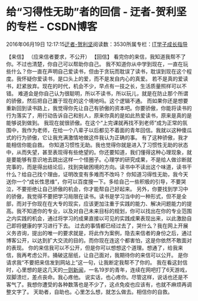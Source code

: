 
# 给“习得性无助”者的回信 - 迂者-贺利坚的专栏 - CSDN博客

2016年06月19日 12:17:15[迂者-贺利坚](https://me.csdn.net/sxhelijian)阅读数：3530所属专栏：[IT学子成长指导](https://blog.csdn.net/column/details/itstudy.html)



【来信】
（应来信者要求，不公开）
【回信】
看完你的来信，我知道我帮不了你。不过也清楚，你自己可以帮助你自己。
我不知道你从中学到现在，一直在玩些什么？你一直在声明自己爱读书，但由于贪玩而耽误了读书，耽误到现在这个程度。我怀疑你爱读书，是口头上的爱，而不是发自内心的真爱。
若不是真的爱读书，赶紧放弃。现在的时代，机会不少，早点有一技之长，生活质量照样可以不错。
难道会是你自己认为很聪明，所以不读书，所以玩儿，就是在防止那个所谓的骄傲，然后把自己置于现在的这个境地吗。这个逻辑不通。
而如果你还是想要重新回到读书路上，我觉得你先让自己有骄傲的资本吧。你要骄傲，你能将读书的行为落实了，用行动告诉自己和别人，原来你真的是如此热爱读书，原来是真的是能够说到做到。
我现在就很骄傲。在这个“上完课就再找不到老师”成为正常的氛围中，我作为老师，在给一个八辈子以后都见不着面的青年回信。我就以这种傻瓜式的行为骄傲，它让我充满激情地做这件我认为正确的事。
有了这种骄傲，我才能相信你能自救。
你知道习惯性无助。我也觉得你就是进入了习惯性无助的状态中，从而失望，甚至表现得有些绝望的。你还要知道，我们懂得这种心理现象，就是要能够有意识地去跳出这样一个怪圈子。心理学的研究成果，不是给人做诊断就完事的，而是得出结论后，找到突破困境的方向。读书中不读出这个味道，读书干什么？给自己找个理由，证明改变有多难而不改吗？
你知道习得性无助，我今天送你一个“成长性思维”，你可以百度搜一下。多给自己一些积极的引导，不要哭泣，不要拒绝让自己骄傲的机会，你才能帮自己好起来。
另外，你要找到学习中的骄傲，我觉得不要把学习局限在读书。读书是学习当中的一种形式，但不是全部，而对于你现在在大专的现实，应该更加注重于实践的能力、解决问题能力的提高。我不知道你的专业，以及对自己未来目标的规划，你可以找出在你的专业范围之内实践的机会，通过将学习的成果直接以可见的实践成果表现出来，以此激励自己即将健康的学习进行下去。
过去的事情都已经过去了，哭什么？我在网上开展义务咨询，提出的唯一的要求就是，将此作为案例，隐去来信者的身份之后，通过博客公开，以达到扩大交流的目的。而你现在连这个都害怕，这是你依然不敢面对的表现。
你的来信我可以不公开，但是你可以想想这个道理。想通了，给我来信，我再考虑公开。捅破这层纸，让自己面对，我期待你的来信可以公开。
是你请求我“不要把来信发到网站上”这一句，让我断定我帮不了你的。
我在看这封信时，心里想的是这几天的[一则新闻](http://sd.sina.com.cn/news/b/2016-06-17/detail-ifxtfrrf0556126.shtml)，一名19岁的青年，连续在网吧打了6天游戏，双脚溃烂，差点丧命。我心疼他。
说实话，也心疼你。尽管这样，说话也还是不客气了。我想你遭受的各种数落也是不少了，这点免疫也应该有，也就不麻烦再调整文字了。
天助者，自助也。心里怎么想，就怎么做去。相信你的自救。

